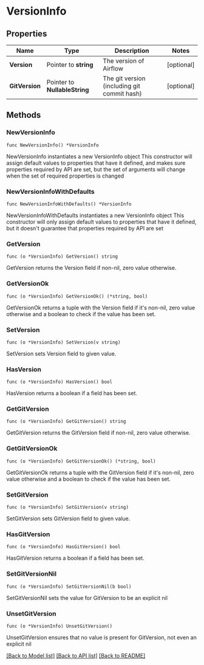 # VersionInfo

## Properties

Name | Type | Description | Notes
------------ | ------------- | ------------- | -------------
**Version** | Pointer to **string** | The version of Airflow | [optional] 
**GitVersion** | Pointer to **NullableString** | The git version (including git commit hash) | [optional] 

## Methods

### NewVersionInfo

`func NewVersionInfo() *VersionInfo`

NewVersionInfo instantiates a new VersionInfo object
This constructor will assign default values to properties that have it defined,
and makes sure properties required by API are set, but the set of arguments
will change when the set of required properties is changed

### NewVersionInfoWithDefaults

`func NewVersionInfoWithDefaults() *VersionInfo`

NewVersionInfoWithDefaults instantiates a new VersionInfo object
This constructor will only assign default values to properties that have it defined,
but it doesn't guarantee that properties required by API are set

### GetVersion

`func (o *VersionInfo) GetVersion() string`

GetVersion returns the Version field if non-nil, zero value otherwise.

### GetVersionOk

`func (o *VersionInfo) GetVersionOk() (*string, bool)`

GetVersionOk returns a tuple with the Version field if it's non-nil, zero value otherwise
and a boolean to check if the value has been set.

### SetVersion

`func (o *VersionInfo) SetVersion(v string)`

SetVersion sets Version field to given value.

### HasVersion

`func (o *VersionInfo) HasVersion() bool`

HasVersion returns a boolean if a field has been set.

### GetGitVersion

`func (o *VersionInfo) GetGitVersion() string`

GetGitVersion returns the GitVersion field if non-nil, zero value otherwise.

### GetGitVersionOk

`func (o *VersionInfo) GetGitVersionOk() (*string, bool)`

GetGitVersionOk returns a tuple with the GitVersion field if it's non-nil, zero value otherwise
and a boolean to check if the value has been set.

### SetGitVersion

`func (o *VersionInfo) SetGitVersion(v string)`

SetGitVersion sets GitVersion field to given value.

### HasGitVersion

`func (o *VersionInfo) HasGitVersion() bool`

HasGitVersion returns a boolean if a field has been set.

### SetGitVersionNil

`func (o *VersionInfo) SetGitVersionNil(b bool)`

 SetGitVersionNil sets the value for GitVersion to be an explicit nil

### UnsetGitVersion
`func (o *VersionInfo) UnsetGitVersion()`

UnsetGitVersion ensures that no value is present for GitVersion, not even an explicit nil

[[Back to Model list]](../README.md#documentation-for-models) [[Back to API list]](../README.md#documentation-for-api-endpoints) [[Back to README]](../README.md)


